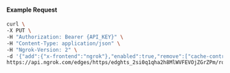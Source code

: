 <!-- Code generated for API Clients. DO NOT EDIT. -->

#### Example Request

```bash
curl \
-X PUT \
-H "Authorization: Bearer {API_KEY}" \
-H "Content-Type: application/json" \
-H "Ngrok-Version: 2" \
-d '{"add":{"x-frontend":"ngrok"},"enabled":true,"remove":["cache-control"]}' \
https://api.ngrok.com/edges/https/edghts_2si0q1qha2h8MlWVFEVOjZGrZPm/routes/edghtsrt_2si0q43u0r7nabcADSufpuwPrgc/request_headers
```

